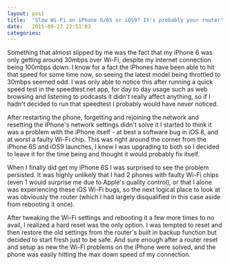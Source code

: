 ```yaml
---
layout: post
title:  "Slow Wi-Fi on iPhone 6/6S or iOS9? It's probably your router"
date:   2015-09-27 22:51:03
categories: 
---
```

Something that almost slipped by me was the fact that my iPhone 6 was only getting around 30mbps over Wi-Fi, despite my internet connection being 100mbps down. I know for a fact the iPhones have been able to hit that speed for some time now, so seeing the latest model being throttled to 30mbps seemed odd. I was only able to notice this after running a quick speed test in the speedtest.net app, for day to day usage such as web browsing and listening to podcasts it didn't really affect anything, so if I hadn't decided to run that speedtest I probably would have never noticed.

After restarting the phone, forgetting and rejoining the network and resetting the iPhone's network settings didn't solve it I started to think it was a problem with the iPhone itself - at best a software bug in iOS 8, and at worst a faulty Wi-Fi chip. This was right around the corner from the iPhone 6S and iOS9 launches, I knew I was upgrading to both so I decided to leave it for the time being and thought it would probably fix itself.

When I finally did get my iPhone 6S I was surprised to see the problem persisted. It was highly unlikely that I had 2 phones with faulty Wi-Fi chips (even 1 would surprise me due to Apple's quality control), or that I alone was experiencing these iOS Wi-Fi bugs, so the next logical place to look at was obviously the router (which I had largely disqualified in this case aside from rebooting it once).

After tweaking the Wi-Fi settings and rebooting it a few more times to no avail, I realized a hard reset was the only option. I was tempted to reset and then restore the old settings from the router's built in backup function but decided to start fresh just to be safe. And sure enough after a router reset and setup as new the Wi-Fi problems on the iPhone were solved, and the phone was easily hitting the max down speed of my connection.

